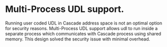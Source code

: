 # Multi-Process UDL support.
Running user coded UDL in Cascade address space is not an optimal option for security reasons. Multi-Process UDL support allows udl to run inside a separate process which communicates with Cascade process using shared memory. This design solved the security issue with minimal overhead.
